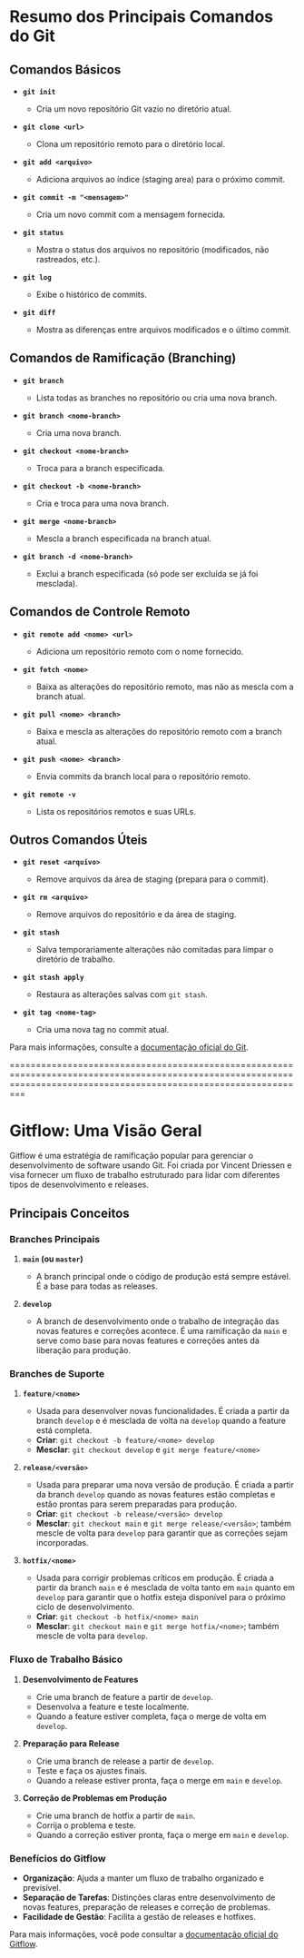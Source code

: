 # Resumo dos Principais Comandos do Git

## Comandos Básicos

- **`git init`**
  - Cria um novo repositório Git vazio no diretório atual.

- **`git clone <url>`**
  - Clona um repositório remoto para o diretório local.

- **`git add <arquivo>`**
  - Adiciona arquivos ao índice (staging area) para o próximo commit.

- **`git commit -m "<mensagem>"`**
  - Cria um novo commit com a mensagem fornecida.

- **`git status`**
  - Mostra o status dos arquivos no repositório (modificados, não rastreados, etc.).

- **`git log`**
  - Exibe o histórico de commits.

- **`git diff`**
  - Mostra as diferenças entre arquivos modificados e o último commit.

## Comandos de Ramificação (Branching)

- **`git branch`**
  - Lista todas as branches no repositório ou cria uma nova branch.

- **`git branch <nome-branch>`**
  - Cria uma nova branch.

- **`git checkout <nome-branch>`**
  - Troca para a branch especificada.

- **`git checkout -b <nome-branch>`**
  - Cria e troca para uma nova branch.

- **`git merge <nome-branch>`**
  - Mescla a branch especificada na branch atual.

- **`git branch -d <nome-branch>`**
  - Exclui a branch especificada (só pode ser excluída se já foi mesclada).

## Comandos de Controle Remoto

- **`git remote add <nome> <url>`**
  - Adiciona um repositório remoto com o nome fornecido.

- **`git fetch <nome>`**
  - Baixa as alterações do repositório remoto, mas não as mescla com a branch atual.

- **`git pull <nome> <branch>`**
  - Baixa e mescla as alterações do repositório remoto com a branch atual.

- **`git push <nome> <branch>`**
  - Envia commits da branch local para o repositório remoto.

- **`git remote -v`**
  - Lista os repositórios remotos e suas URLs.

## Outros Comandos Úteis

- **`git reset <arquivo>`**
  - Remove arquivos da área de staging (prepara para o commit).

- **`git rm <arquivo>`**
  - Remove arquivos do repositório e da área de staging.

- **`git stash`**
  - Salva temporariamente alterações não comitadas para limpar o diretório de trabalho.

- **`git stash apply`**
  - Restaura as alterações salvas com `git stash`.

- **`git tag <nome-tag>`**
  - Cria uma nova tag no commit atual.

Para mais informações, consulte a [documentação oficial do Git](https://git-scm.com/doc).

=====================================================================================================================================================================

# Gitflow: Uma Visão Geral

Gitflow é uma estratégia de ramificação popular para gerenciar o desenvolvimento de software usando Git. Foi criada por Vincent Driessen e visa fornecer um fluxo de trabalho estruturado para lidar com diferentes tipos de desenvolvimento e releases.

## Principais Conceitos

### Branches Principais

1. **`main` (ou `master`)**
   - A branch principal onde o código de produção está sempre estável. É a base para todas as releases.

2. **`develop`**
   - A branch de desenvolvimento onde o trabalho de integração das novas features e correções acontece. É uma ramificação da `main` e serve como base para novas features e correções antes da liberação para produção.

### Branches de Suporte

1. **`feature/<nome>`**
   - Usada para desenvolver novas funcionalidades. É criada a partir da branch `develop` e é mesclada de volta na `develop` quando a feature está completa.
   - **Criar**: `git checkout -b feature/<nome> develop`
   - **Mesclar**: `git checkout develop` e `git merge feature/<nome>`

2. **`release/<versão>`**
   - Usada para preparar uma nova versão de produção. É criada a partir da branch `develop` quando as novas features estão completas e estão prontas para serem preparadas para produção.
   - **Criar**: `git checkout -b release/<versão> develop`
   - **Mesclar**: `git checkout main` e `git merge release/<versão>`; também mescle de volta para `develop` para garantir que as correções sejam incorporadas.

3. **`hotfix/<nome>`**
   - Usada para corrigir problemas críticos em produção. É criada a partir da branch `main` e é mesclada de volta tanto em `main` quanto em `develop` para garantir que o hotfix esteja disponível para o próximo ciclo de desenvolvimento.
   - **Criar**: `git checkout -b hotfix/<nome> main`
   - **Mesclar**: `git checkout main` e `git merge hotfix/<nome>`; também mescle de volta para `develop`.

### Fluxo de Trabalho Básico

1. **Desenvolvimento de Features**
   - Crie uma branch de feature a partir de `develop`.
   - Desenvolva a feature e teste localmente.
   - Quando a feature estiver completa, faça o merge de volta em `develop`.

2. **Preparação para Release**
   - Crie uma branch de release a partir de `develop`.
   - Teste e faça os ajustes finais.
   - Quando a release estiver pronta, faça o merge em `main` e `develop`.

3. **Correção de Problemas em Produção**
   - Crie uma branch de hotfix a partir de `main`.
   - Corrija o problema e teste.
   - Quando a correção estiver pronta, faça o merge em `main` e `develop`.

### Benefícios do Gitflow

- **Organização**: Ajuda a manter um fluxo de trabalho organizado e previsível.
- **Separação de Tarefas**: Distinções claras entre desenvolvimento de novas features, preparação de releases e correção de problemas.
- **Facilidade de Gestão**: Facilita a gestão de releases e hotfixes.

Para mais informações, você pode consultar a [documentação oficial do Gitflow](https://nvie.com/posts/a-successful-git-branching-model/).

